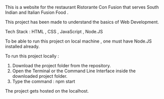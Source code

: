 This is a website for the restaurant Ristorante Con Fusion that serves South Indian and Italian Fusion Food .

This project has been made to understand the basics of Web Development.

Tech Stack : HTML , CSS , JavaScript , Node.JS

To be able to run this project on local machine , one must have Node.JS installed already.

To run this project locally : 

1. Download the project folder from the repository.
2. Open the Terminal or the Command Line Interface inside the downloaded project folder.
3. Type the command : npm start

The project gets hosted on the localhost.